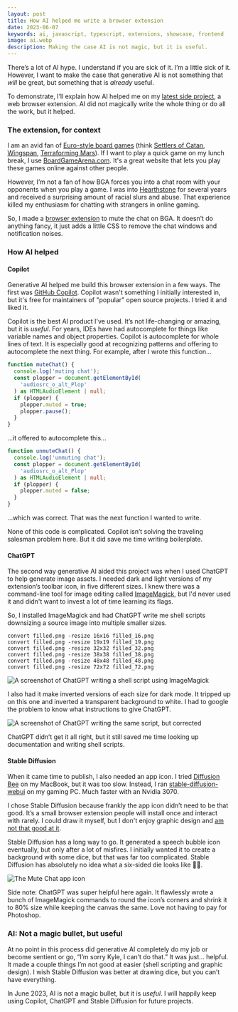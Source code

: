 ```yaml
---
layout: post
title: How AI helped me write a browser extension
date: 2023-06-07
keywords: ai, javascript, typescript, extensions, showcase, frontend
image: ai.webp
description: Making the case AI is not magic, but it is useful.
---
```


There’s a lot of AI hype. I understand if you are sick of it. I’m a little sick of it. However, I want to make the case that generative AI is not something that _will_ be great, but something that is _already_ useful.

To demonstrate, I’ll explain how AI helped me on my [latest side project](https://www.nazariosoftware.com/2023/06/02/play-in-peace-with-mute-chat-for-boardgamearena.html), a web browser extension. AI did not magically write the whole thing or do all the work, but it helped.

### The extension, for context

I am an avid fan of [Euro-style board games](https://en.wikipedia.org/wiki/Eurogame) (think [Settlers of Catan](https://boardgamegeek.com/boardgame/152959/settlers-catan), [Wingspan](https://boardgamegeek.com/boardgame/266192/wingspan), [Terraforming Mars](https://boardgamegeek.com/boardgame/167791/terraforming-mars)). If I want to play a quick game on my lunch break, I use [BoardGameArena.com](https://boardgamearena.com). It's a great website that lets you play these games online against other people.

However, I’m not a fan of how BGA forces you into a chat room with your opponents when you play a game. I was into [Hearthstone](https://hearthstone.blizzard.com/en-us) for several years and received a surprising amount of racial slurs and abuse. That experience killed my enthusiasm for chatting with strangers in online gaming.

So, I made a [browser extension](https://www.nazariosoftware.com/2023/06/02/play-in-peace-with-mute-chat-for-boardgamearena.html) to mute the chat on BGA. It doesn’t do anything fancy, it just adds a little CSS to remove the chat windows and notification noises.

### How AI helped

#### Copilot

Generative AI helped me build this browser extension in a few ways. The first was [GitHub Copilot](https://copilot.github.com). Copilot wasn't something I initially interested in, but it's free for maintainers of "popular" open source projects. I tried it and liked it.

Copilot is the best AI product I've used. It’s not life-changing or amazing, but it is _useful_. For years, IDEs have had autocomplete for things like variable names and object properties. Copilot is autocomplete for whole lines of text. It is especially good at recognizing patterns and offering to autocomplete the next thing. For example, after I wrote this function…

```typescript
function muteChat() {
  console.log('muting chat');
  const plopper = document.getElementById(
    'audiosrc_o_alt_Plop'
  ) as HTMLAudioElement | null;
  if (plopper) {
    plopper.muted = true;
    plopper.pause();
  }
}
```

…it offered to autocomplete this…

```typescript
function unmuteChat() {
  console.log('unmuting chat');
  const plopper = document.getElementById(
    'audiosrc_o_alt_Plop'
  ) as HTMLAudioElement | null;
  if (plopper) {
    plopper.muted = false;
  }
}
```

…which was correct. That was the next function I wanted to write.

None of this code is complicated. Copilot isn’t solving the traveling salesman problem here. But it did save me time writing boilerplate.

#### ChatGPT

The second way generative AI aided this project was when I used ChatGPT to help generate image assets. I needed dark and light versions of my extension’s toolbar icon, in five different sizes. I knew there was a command-line tool for image editing called [ImageMagick](https://imagemagick.org), but I'd never used it and didn't want to invest a lot of time learning its flags.

So, I installed ImageMagick and had ChatGPT write me shell scripts downsizing a source image into multiple smaller sizes.

```shell
convert filled.png -resize 16x16 filled_16.png
convert filled.png -resize 19x19 filled_19.png
convert filled.png -resize 32x32 filled_32.png
convert filled.png -resize 38x38 filled_38.png
convert filled.png -resize 48x48 filled_48.png
convert filled.png -resize 72x72 filled_72.png
```

![A screenshot of ChatGPT writing a shell script using ImageMagick](chatgpt-imagemagick-1.webp)

I also had it make inverted versions of each size for dark mode. It tripped up on this one and inverted a transparent background to white. I had to google the problem to know what instructions to give ChatGPT.

![A screenshot of ChatGPT writing the same script, but corrected](chatgpt-imagemagick-2.webp)

ChatGPT didn’t get it all right, but it still saved me time looking up documentation and writing shell scripts.

#### Stable Diffusion

When it came time to publish, I also needed an app icon. I tried [Diffusion Bee](https://diffusionbee.com) on my MacBook, but it was too slow. Instead, I ran [stable-diffusion-webui](https://github.com/AUTOMATIC1111/stable-diffusion-webui) on my gaming PC. Much faster with an Nvidia 3070.

I chose Stable Diffusion because frankly the app icon didn’t need to be that good. It’s a small browser extension people will install once and interact with rarely. I could draw it myself, but I don't enjoy graphic design and [am not that good at it](https://www.nazariosoftware.com/2021/04/07/about-javasnipt.html).

Stable Diffusion has a long way to go. It generated a speech bubble icon eventually, but only after a lot of misfires. I initially wanted it to create a background with some dice, but that was far too complicated. Stable Diffusion has absolutely no idea what a six-sided die looks like 🤦‍♂️.

![The Mute Chat app icon](mc-icon.webp)

Side note: ChatGPT was super helpful here again. It flawlessly wrote a bunch of ImageMagick commands to round the icon’s corners and shrink it to 80% size while keeping the canvas the same. Love not having to pay for Photoshop.

### AI: Not a magic bullet, but useful

At no point in this process did generative AI completely do my job or become sentient or go, “I’m sorry Kyle, I can’t do that.” It was just… helpful. It made a couple things I’m not good at easier (shell scripting and graphic design). I wish Stable Diffusion was better at drawing dice, but you can’t have everything.

In June 2023, AI is not a magic bullet, but it is _useful_. I will happily keep using Copilot, ChatGPT and Stable Diffusion for future projects.
